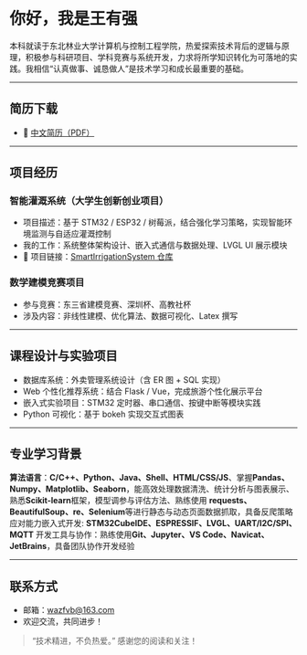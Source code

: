 # 你好，我是王有强 

本科就读于东北林业大学计算机与控制工程学院，热爱探索技术背后的逻辑与原理，积极参与科研项目、学科竞赛与系统开发，力求将所学知识转化为可落地的实践。我相信“认真做事、诚恳做人”是技术学习和成长最重要的基础。

---

## 简历下载

- 📎 [中文简历（PDF）](https://github.com/Wazfvbs/Resume/blob/main/resume.pdf)
---

## 项目经历

### 智能灌溉系统（大学生创新创业项目）

- 项目描述：基于 STM32 / ESP32 / 树莓派，结合强化学习策略，实现智能环境监测与自适应灌溉控制
- 我的工作：系统整体架构设计、嵌入式通信与数据处理、LVGL UI 展示模块
- 📁 项目链接：[SmartIrrigationSystem 仓库](https://github.com/Wazfvbs/SmartIrrigationSystem)

### 数学建模竞赛项目

- 参与竞赛：东三省建模竞赛、深圳杯、高教社杯
- 涉及内容：非线性建模、优化算法、数据可视化、Latex 撰写

---

## 课程设计与实验项目

- 数据库系统：外卖管理系统设计（含 ER 图 + SQL 实现）
- Web 个性化推荐系统：结合 Flask / Vue，完成旅游个性化展示平台
- 嵌入式实验项目：STM32 定时器、串口通信、按键中断等模块实践
- Python 可视化：基于 bokeh 实现交互式图表

---

## 专业学习背景

**算法语言**：**C/C++、Python、Java、Shell、HTML/CSS/JS**、掌握**Pandas、Numpy、Matplotlib、Seaborn**，能高效处理数据清洗、统计分析与图表展示、 熟悉**Scikit-learn**框架，模型调参与评估方法、熟练使用 **requests、BeautifulSoup、re、Selenium**等进行静态与动态页面数据抓取，具备反爬策略应对能力嵌入式开发: **STM32CubeIDE、ESPRESSIF、LVGL、UART/I2C/SPI、MQTT**
开发工具与协作：熟练使用**Git、Jupyter、VS Code、Navicat、JetBrains**，具备团队协作开发经验

---

## 联系方式

- 邮箱：wazfvb@163.com
- 欢迎交流，共同进步！

> “技术精进，不负热爱。” 感谢您的阅读和关注！
